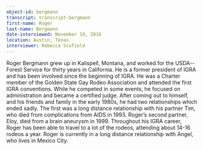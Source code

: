 ```yaml
---
object-id: bergmann  
transcript: transcript-bergmann  
first-name: Roger
last-name: Bergmann
date-interviewed: November 19, 2016
location: Austin, Texas
interviewer: Rebecca Scofield
---
```

Roger Bergmann grew up in Kalispell, Montana, and worked for the USDA--Forest Service for thirty years in California. He is a former president of IGRA and has been involved since the beginning of IGRA. He was a Charter member of the Golden State Gay Rodeo Association and attended the first IGRA conventions. While he competed in some events, he focused on administration and became a certified judge. After coming out to himself, and his friends and family in the early 1980s, he had two relationships which ended sadly. The first was a long distance relationship with his partner Tim, who died from complications from AIDS in 1993. Roger’s second partner, Eloy, died from a brain aneurysm in 1999. Throughout his IGRA career, Roger has been able to travel to a lot of the rodeos, attending about 14-16 rodeos a year. Roger is currently in a long distance relationship with Angel, who lives in Mexico City.